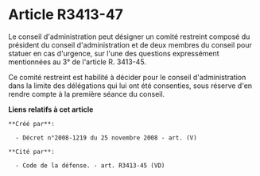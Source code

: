 # Article R3413-47

Le conseil d'administration peut désigner un comité restreint composé du président du conseil d'administration et de deux
membres du conseil pour statuer en cas d'urgence, sur l'une des questions expressément mentionnées au 3° de l'article R.
3413-45. 

Ce comité restreint est habilité à décider pour le conseil d'administration dans la limite des délégations qui lui ont été
consenties, sous réserve d'en rendre compte à la première séance du conseil.

**Liens relatifs à cet article**

	**Créé par**:

	  - Décret n°2008-1219 du 25 novembre 2008 - art. (V)

	**Cité par**:

	  - Code de la défense. - art. R3413-45 (VD)
